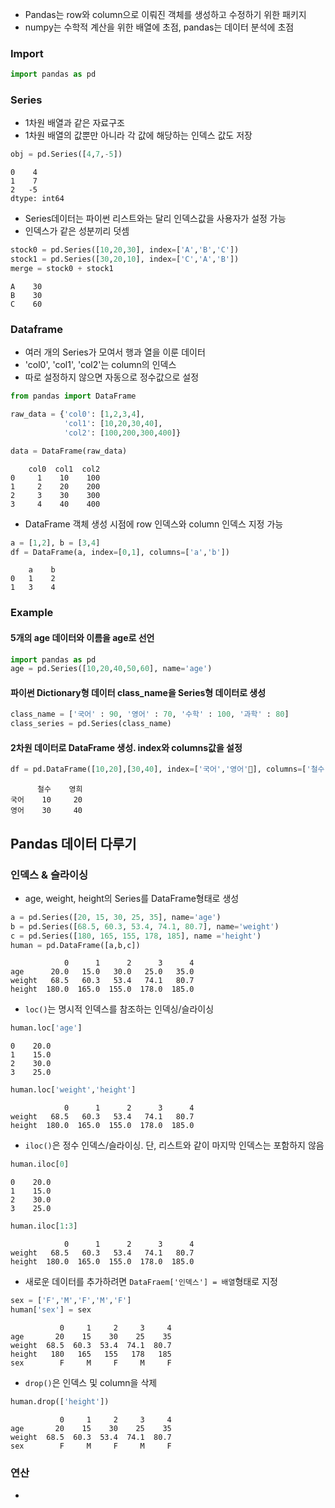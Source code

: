 
- Pandas는 row와 column으로 이뤄진 객체를 생성하고 수정하기 위한 패키지
- numpy는 수학적 계산을 위한 배열에 초점, pandas는 데이터 분석에 초점


### Import
```python
import pandas as pd
```

### Series
- 1차원 배열과 같은 자료구조
- 1차원 배열의 값뿐만 아니라 각 값에 해당하는 인덱스 값도 저장
```python
obj = pd.Series([4,7,-5])
```
```
0    4
1    7
2   -5
dtype: int64
```
- Series데이터는 파이썬 리스트와는 달리 인덱스값을 사용자가 설정 가능
- 인덱스가 같은 성분끼리 덧셈
```python
stock0 = pd.Series([10,20,30], index=['A','B','C'])
stock1 = pd.Series([30,20,10], index=['C','A','B'])
merge = stock0 + stock1
```
```
A    30
B    30
C    60
```

### Dataframe
- 여러 개의 Series가 모여서 행과 열을 이룬 데이터
- 'col0', 'col1', 'col2'는 column의 인덱스
- 따로 설정하지 않으면 자동으로 정수값으로 설정
```python
from pandas import DataFrame

raw_data = {'col0': [1,2,3,4],
		    'col1': [10,20,30,40],
		    'col2': [100,200,300,400]}

data = DataFrame(raw_data)
```
```
    col0  col1  col2
0     1    10    100
1     2    20    200
2     3    30    300
3     4    40    400
```
- DataFrame 객체 생성 시점에 row 인덱스와 column 인덱스 지정 가능
```python
a = [1,2], b = [3,4]
df = DataFrame(a, index=[0,1], columns=['a','b'])
```
```
    a    b
0   1    2
1   3    4
```

### Example

#### 5개의 age 데이터와 이름을 age로 선언
```python
import pandas as pd
age = pd.Series([10,20,40,50,60], name='age')
```

#### 파이썬 Dictionary형 데이터 class_name을 Series형 데이터로 생성
```python
class_name = ['국어' : 90, '영어' : 70, '수학' : 100, '과학' : 80]
class_series = pd.Series(class_name)
```

#### 2차원 데이터로 DataFrame 생성. index와 columns값을 설정
```python
df = pd.DataFrame([10,20],[30,40], index=['국어','영어'], columns=['철수','영희'])
```
```
      철수    영희
국어    10     20
영어    30     40
```



## Pandas 데이터 다루기

### 인덱스 & 슬라이싱
- age, weight, height의 Series를 DataFrame형태로 생성
```python
a = pd.Series([20, 15, 30, 25, 35], name='age')
b = pd.Series([68.5, 60.3, 53.4, 74.1, 80.7], name='weight')
c = pd.Series([180, 165, 155, 178, 185], name ='height')
human = pd.DataFrame([a,b,c])
```
```
            0      1      2      3      4
age      20.0   15.0   30.0   25.0   35.0
weight   68.5   60.3   53.4   74.1   80.7
height  180.0  165.0  155.0  178.0  185.0 
```

- `loc()`는 명시적 인덱스를 참조하는 인덱싱/슬라이싱
```python
human.loc['age']
```
```
0    20.0
1    15.0
2    30.0
3    25.0
```
```python
human.loc['weight','height']
```
```
            0      1      2      3      4
weight   68.5   60.3   53.4   74.1   80.7
height  180.0  165.0  155.0  178.0  185.0
```
- `iloc()`은 정수 인덱스/슬라이싱. 단, 리스트와 같이 마지막 인덱스는 포함하지 않음
```python
human.iloc[0]
```
```
0    20.0
1    15.0
2    30.0
3    25.0
```
```python
human.iloc[1:3]
```
```
            0      1      2      3      4
weight   68.5   60.3   53.4   74.1   80.7
height  180.0  165.0  155.0  178.0  185.0
```
- 새로운 데이터를 추가하려면 `DataFraem['인덱스'] = 배열`형태로 지정
```python
sex = ['F','M','F','M','F']
human['sex'] = sex
```
```
           0     1     2     3     4
age       20    15    30    25    35
weight  68.5  60.3  53.4  74.1  80.7
height   180   165   155   178   185
sex        F     M     F     M     F 
```
- `drop()`은 인덱스 및 column을 삭제
```python
human.drop(['height'])
```
```
           0     1     2     3     4
age       20    15    30    25    35
weight  68.5  60.3  53.4  74.1  80.7
sex        F     M     F     M     F 
```

### 연산
- 